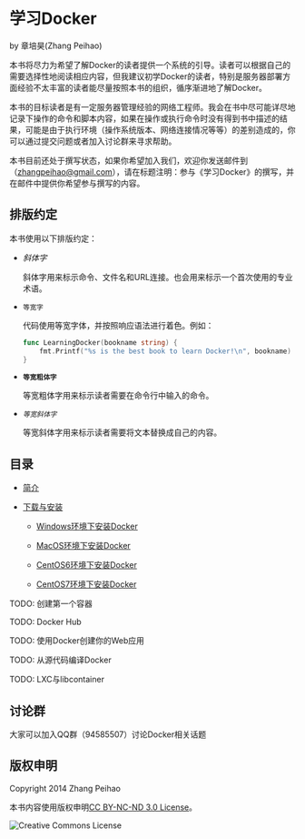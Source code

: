 # 学习Docker

by 章培昊(Zhang Peihao)

本书将尽力为希望了解Docker的读者提供一个系统的引导。读者可以根据自己的需要选择性地阅读相应内容，但我建议初学Docker的读者，特别是服务器部署方面经验不太丰富的读者能尽量按照本书的组织，循序渐进地了解Docker。

本书的目标读者是有一定服务器管理经验的网络工程师。我会在书中尽可能详尽地记录下操作的命令和脚本内容，如果在操作或执行命令时没有得到书中描述的结果，可能是由于执行环境（操作系统版本、网络连接情况等等）的差别造成的，你可以通过提交问题或者加入讨论群来寻求帮助。

本书目前还处于撰写状态，如果你希望加入我们，欢迎你发送邮件到（zhangpeihao@gmail.com），请在标题注明：参与《学习Docker》的撰写，并在邮件中提供你希望参与撰写的内容。

## 排版约定

本书使用以下排版约定：

* *斜体字*

    斜体字用来标示命令、文件名和URL连接。也会用来标示一个首次使用的专业术语。
* `等宽字`

    代码使用等宽字体，并按照响应语法进行着色。例如：
	```go
	func LearningDocker(bookname string) {
		fmt.Printf("%s is the best book to learn Docker!\n", bookname)
	}
	```
* **`等宽粗体字`**

    等宽粗体字用来标示读者需要在命令行中输入的命令。

* *`等宽斜体字`*

	等宽斜体字用来标示读者需要将文本替换成自己的内容。

## 目录

+ [简介](/manuscript/00-Introduction.md)

+ [下载与安装](/manuscript/01-DownloadAndInstall.md)

    - [Windows环境下安装Docker](/manuscript/01-DownloadAndInstall.md#windows%E7%8E%AF%E5%A2%83%E4%B8%8B%E5%AE%89%E8%A3%85docker)

    - [MacOS环境下安装Docker](/manuscript/01-DownloadAndInstall.md#MacOS%E7%8E%AF%E5%A2%83%E4%B8%8B%E5%AE%89%E8%A3%85docker)

    - [CentOS6环境下安装Docker](/manuscript/01-DownloadAndInstall.md#CentOS6%E7%8E%AF%E5%A2%83%E4%B8%8B%E5%AE%89%E8%A3%85docker)

    - [CentOS7环境下安装Docker](/manuscript/01-DownloadAndInstall.md#CentOS7%E7%8E%AF%E5%A2%83%E4%B8%8B%E5%AE%89%E8%A3%85docker)

TODO: 创建第一个容器

TODO: Docker Hub

TODO: 使用Docker创建你的Web应用

TODO: 从源代码编译Docker

TODO: LXC与libcontainer

## 讨论群

大家可以加入QQ群（94585507）讨论Docker相关话题

## 版权申明

Copyright 2014 Zhang Peihao

本书内容使用版权申明[CC BY-NC-ND 3.0 License](http://creativecommons.org/licenses/by-nc-nd/3.0/)。

![Creative Commons License](http://i.creativecommons.org/l/by-nc-nd/3.0/88x31.png)
